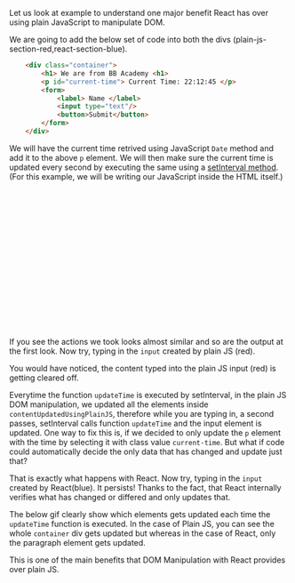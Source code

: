 Let us look at example to understand one major benefit React has over using plain JavaScript to manipulate DOM.

We are going to add the below set of code into both the divs (plain-js-section-red,react-section-blue).

```html
    <div class="container">
        <h1> We are from BB Academy <h1>
        <p id="current-time"> Current Time: 22:12:45 </p> 
        <form>
            <label> Name </label>
            <input type="text"/>
            <button>Submit</button>
        </form>
    </div>
```

We will have the current time retrived using JavaScript `Date` method and add it to the above `p` element. 
We will then make sure the current time is updated every second by executing the same using a [setInterval method](https://academy.bigbinary.com/learn-intermediate-javascript/timeouts-and-intervals/run-function-at-fixed-time-intervals).
(For this example, we will be writing our JavaScript inside the HTML itself.)

<codeblock language="javascript" type="lesson">
<code>

<panel language="html">

<div id="root">
    <div id="plain-js-section-red"></div>
    <div id="react-section-blue"></div>
</div>
<script crossorigin src="https://unpkg.com/react@18/umd/react.development.js"></script>
<!-- React DOM -->
<script crossorigin src="https://unpkg.com/react-dom@18/umd/react-dom.development.js"></script>
<!-- Babel -->
<script src="https://unpkg.com/@babel/standalone@7.8.3/babel.js"></script>
<script type="text/babel">
    const htmlDomSection = document.getElementById("plain-js-section-red");
    const reactSection = document.getElementById("react-section-blue");

    const updateTime = () => {
        const time = new Date().toLocaleTimeString();

        const contentUpdatedUsingPlainJS = 
        `
        <div class="container">
            <h1>We are from BB Academy (Plain JS)</h1>
            <p class="current-time">${time}</p>
            <form>
                <input type="text"/>
                <button>Submit</button>
            </form>
        <div>
        `
        htmlDomSection.innerHTML = contentUpdatedUsingPlainJS;

        const contentUpdatedUsingReact = 
        <div class="container">
            <h1>We are from BB Academy (React)</h1>
            <p class="current-time">{time}</p>
            <form>
                <input type="text"/>
                <button>Submit</button>
            </form>
        </div>;
        ReactDOM.render(contentUpdatedUsingReact, reactSection)
    }
    setInterval(updateTime, 1000);
</script>


</panel>
</code>
</codeblock>

If you see the actions we took looks almost similar and so are the output at the first look. Now try, typing in the `input` created by plain JS (red).

You would have noticed, the content typed into the plain JS input (red) is getting cleared off.

Everytime the function `updateTime` is executed by setInterval, in the plain JS DOM manipulation, we updated all the elements inside `contentUpdatedUsingPlainJS`, therefore while you are typing in, a second passes, setInterval calls function `updateTime` and the input element is updated.
One way to fix this is, if we decided to only update the `p` element with the time by selecting it with class value `current-time`. But what if code could automatically decide the only data that has changed and update just that?

That is exactly what happens with React. Now try, typing in the `input` created by React(blue). It persists! Thanks to the fact, that React internally verifies what has changed or differed and only updates that.

The below gif clearly show which elements gets updated each time the `updateTime` function is executed.
In the case of Plain JS, you can see the whole `container` div gets updated but whereas in the case of React, only the paragraph element gets updated.

This is one of the main benefits that DOM Manipulation with React provides over plain JS.